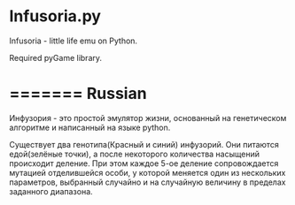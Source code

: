 Infusoria.py
============

Infusoria - little life emu on Python.

Required pyGame library.

=======
Russian
=======

Инфузория - это простой эмулятор жизни, основанный на генетическом алгоритме и написанный на языке python.

Существует два генотипа(Красный и синий) инфузорий. Они питаются едой(зелёные точки), а после
некоторого количества насыщений происходит деление. При этом каждое 5-ое деление сопровождается
мутацией отделившейся особи, у которой меняется один из нескольких параметров, выбранный случайно
и на случайную величину в пределах заданного диапазона.